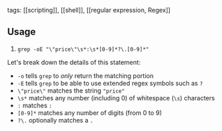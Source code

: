 tags: [[scripting]], [[shell]], [[regular expression, Regex]]

## Usage

1. `grep -oE "\"price\"\s*:\s*[0-9]*?\.[0-9]*"`

Let's break down the details of this statement:

- `-o` tells `grep` to _only_ return the matching portion
- `-E` tells `grep` to be able to use extended regex symbols such as `?`
- `\"price\"` matches the string `"price"`
- `\s*` matches any number (including 0) of whitespace (`\s`) characters
- `:` matches `:`
- `[0-9]*` matches any number of digits (from 0 to 9)
- `?\.` optionally matches a `.`